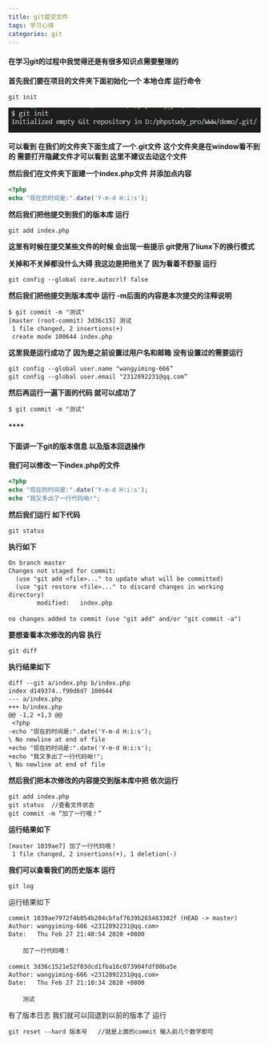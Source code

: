 ```yaml
---
title: git提交文件
tags: 学习心得
categories: git
---
```


####        **在学习git的过程中我觉得还是有很多知识点需要整理的**

**首先我们要在项目的文件夹下面初始化一个 本地仓库 运行命令**

```
git init
```
**![](./git的简单使用/Snipaste_2020-02-27_20-48-49.png)**

 **可以看到  在我们的文件夹下面生成了一个.git文件  这个文件夹是在window看不到的  需要打开隐藏文件才可以看到  这里不建议去动这个文件**

**然后我们在文件夹下面建一个index.php文件 并添加点内容**

```php
<?php
echo "现在的时间是:".date('Y-m-d H:i:s');
```

**然后我们把他提交到我们的版本库 运行**

```
git add index.php
```

**这里有时候在提交某些文件的时候  会出现一些提示  git使用了liunx下的换行模式**

**关掉和不关掉都没什么大碍  我这边是把他关了  因为看着不舒服 运行**

```
git config --global core.autocrlf false 
```

**然后我们把他提交到版本库中  运行 -m后面的内容是本次提交的注释说明**

```
$ git commit -m "测试"
[master (root-commit) 3d36c15] 测试
 1 file changed, 2 insertions(+)   
 create mode 100644 index.php
```

**这里我是运行成功了 因为是之前设置过用户名和邮箱 没有设置过的需要运行**

```
git config --global user.name "wangyiming-666” 
git config --global user.email "2312892231@qq.com” 
```

**然后再运行一遍下面的代码  就可以成功了**

```
$ git commit -m "测试"
```

#### ****                  

####  **下面讲一下git的版本信息  以及版本回退操作**

**我们可以修改一下index.php的文件**

```php
<?php
echo "现在的时间是:".date('Y-m-d H:i:s');
echo "我又多出了一行代码呦!";
```

**然后我们运行 如下代码**

```
git status
```

**执行如下**

```
On branch master
Changes not staged for commit:
  (use "git add <file>..." to update what will be committed)
  (use "git restore <file>..." to discard changes in working directory)
        modified:   index.php

no changes added to commit (use "git add" and/or "git commit -a")
```

**要想查看本次修改的内容 执行**

```
git diff
```

**执行结果如下**

```
diff --git a/index.php b/index.php
index d149374..f90d6d7 100644
--- a/index.php
+++ b/index.php
@@ -1,2 +1,3 @@
 <?php
-echo "现在的时间是:".date('Y-m-d H:i:s');
\ No newline at end of file
+echo "现在的时间是:".date('Y-m-d H:i:s');
+echo "我又多出了一行代码呦!";
\ No newline at end of file
```

**然后我们把本次修改的内容提交到版本库中把  依次运行**

```    
git add index.php 
git status  //查看文件状态
git commit -m “加了一行哦！”
```

**运行结果如下**

```
[master 1039ae7] 加了一行代码哦！
 1 file changed, 2 insertions(+), 1 deletion(-)
```

**我们可以查看我们的历史版本 运行**

```
git log
```

运行结果如下

```
commit 1039ae7972f4b054b204cbfaf7639b265483302f (HEAD -> master)
Author: wangyiming-666 <2312892231@qq.com>
Date:   Thu Feb 27 21:48:54 2020 +0800

    加了一行代码哦！

commit 3d36c1521e52f03dcd1fba16c073904fdf80ba5e
Author: wangyiming-666 <2312892231@qq.com>
Date:   Thu Feb 27 21:10:34 2020 +0800

    测试
```

有了版本日志  我们就可以回退到以前的版本了 运行

```
git reset --hard 版本号   //就是上面的commit 输入前几个数字即可
```

